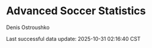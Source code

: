 # Advanced Soccer Statistics
Denis Ostroushko

<!-- gfm -->

Last successful data update: 2025-10-31 02:16:40 CST
